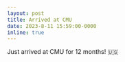 ```yaml
---
layout: post
title: Arrived at CMU
date: 2023-8-11 15:59:00-0000
inline: true
---
```


Just arrived at CMU for 12 months! 🇺🇸

